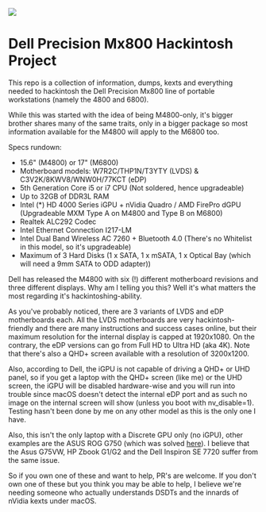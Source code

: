 

![](https://i.dell.com/das/xa.ashx/global-site-design%20WEB/e72e3a10-12a0-adce-6a2f-68869c8493e4/1/OriginalJPG?id=Dell/Product_Images/Dell_Client_Products/Workstations/Mobile_Workstations/Precision/Precision_m4800/global_spi/laptop-precision-m4800-left-generic-hero-504x350-ng.psd)

# Dell Precision Mx800 Hackintosh Project

This repo is a collection of information, dumps, kexts and everything needed to hackintosh the Dell Precision Mx800 line of portable workstations (namely the 4800 and 6800).

While this was started with the idea of being M4800-only, it's bigger brother shares many of the same traits, only in a bigger package so most information available for the M4800 will apply to the M6800 too.

Specs rundown:

- 15.6" (M4800) or 17" (M6800)
- Motherboard models: W7R2C/THP1N/T3YTY (LVDS) & C3V2K/8KWV8/WNW0H/77KCT (eDP)
- 5th Generation Core i5 or i7 CPU (Not soldered, hence upgradeable)
- Up to 32GB of DDR3L RAM
- Intel (*) HD 4000 Series iGPU + nVidia Quadro / AMD FirePro dGPU (Upgradeable MXM Type A on M4800 and Type B on M6800)
- Realtek ALC292 Codec
- Intel Ethernet Connection I217-LM
- Intel Dual Band Wireless AC 7260 + Bluetooth 4.0 (There's no Whitelist in this model, so it's upgradeable)
- Maximum of 3 Hard Disks (1 x SATA, 1 x mSATA, 1 x Optical Bay (which will need a 9mm SATA to ODD adapter))

Dell has released the M4800 with six (!) different motherboard revisions and three different displays. Why am I telling you this? Well it's what matters the most regarding it's hackintoshing-ability.

As you've probably noticed, there are 3 variants of LVDS and eDP motherboards each. All the LVDS motherboards are very hackintosh-friendly and there are many instructions and success cases online, but their maximum resolution for the internal display is capped at 1920x1080. On the contrary, the eDP versions can go from Full HD to Ultra HD (aka 4K). Note that there's also a QHD+ screen available with a resolution of 3200x1200. 

Also, according to Dell, the iGPU is not capable of driving a QHD+ or UHD panel, so if you get a laptop with the QHD+ screen (like me) or the UHD screen, the iGPU will be disabled hardware-wise and you will run into trouble since macOS doesn't detect the internal eDP port and as such no image on the internal screen will show (unless you boot with nv_disable=1). Testing hasn't been done by me on any other model as this is the only one I have.

Also, this isn't the only laptop with a Discrete GPU only (no iGPU), other examples are the ASUS ROG G750 (which was solved [here](https://www.insanelymac.com/forum/topic/293967-solved-asus-rog-laptops-with-kepler-cards-not-detecting-dp-2-connected-lcd-display/)). I believe that the Asus G75VW, HP Zbook G1/G2 and the Dell Inspiron SE 7720 suffer from the same issue.

So if you own one of these and want to help, PR's are welcome. If you don't own one of these but you think you may be able to help, I believe we're needing someone who actually understands DSDTs and the innards of nVidia kexts under macOS.

 



